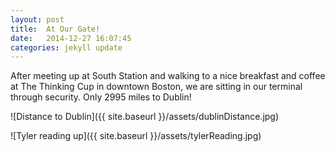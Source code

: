 ```yaml
---
layout: post
title:  At Our Gate!
date:   2014-12-27 16:07:45
categories: jekyll update
---
```

After meeting up at South Station and walking to a nice breakfast and coffee at The Thinking Cup in downtown Boston, we are sitting in our terminal through security. Only 2995 miles to Dublin!

![Distance to Dublin]({{ site.baseurl }}/assets/dublinDistance.jpg)

![Tyler reading up]({{ site.baseurl }}/assets/tylerReading.jpg)


[jekyll]:      http://jekyllrb.com
[jekyll-gh]:   https://github.com/jekyll/jekyll
[jekyll-help]: https://github.com/jekyll/jekyll-help
